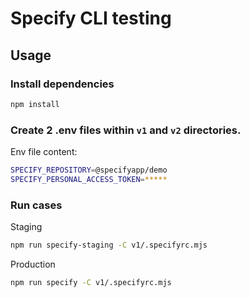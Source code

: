 # Specify CLI testing

## Usage

### Install dependencies
```bash
npm install
```

### Create 2 .env files within `v1` and `v2` directories.

Env file content:
```bash
SPECIFY_REPOSITORY=@specifyapp/demo
SPECIFY_PERSONAL_ACCESS_TOKEN=*****
```

### Run cases

Staging

```bash
npm run specify-staging -C v1/.specifyrc.mjs
```

Production

```bash
npm run specify -C v1/.specifyrc.mjs
```